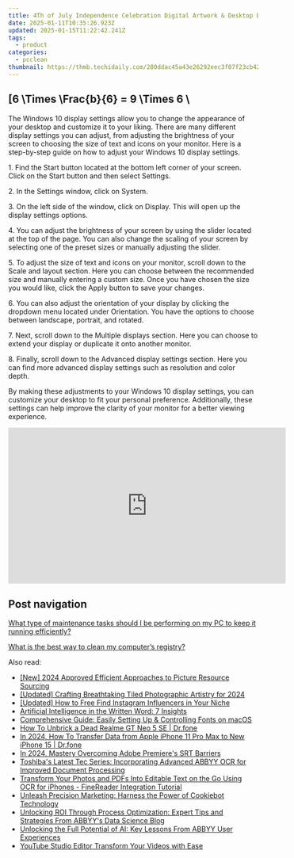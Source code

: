 ```yaml
---
title: 4Th of July Independence Celebration Digital Artwork & Desktop Backgrounds - YL Software Solutions
date: 2025-01-11T10:35:26.923Z
updated: 2025-01-15T11:22:42.241Z
tags:
  - product
categories:
  - pcclean
thumbnail: https://thmb.techidaily.com/280ddac45a43e26292eec3f07f23cb423510585b526fcae65189b9637edf5522.jpg
---
```


## \[6 \Times \Frac{b}{6} = 9 \Times 6 \

The Windows 10 display settings allow you to change the appearance of your desktop and customize it to your liking. There are many different display settings you can adjust, from adjusting the brightness of your screen to choosing the size of text and icons on your monitor. Here is a step-by-step guide on how to adjust your Windows 10 display settings. 

1\. Find the Start button located at the bottom left corner of your screen. Click on the Start button and then select Settings.

2\. In the Settings window, click on System.

3\. On the left side of the window, click on Display. This will open up the display settings options. 

4\. You can adjust the brightness of your screen by using the slider located at the top of the page. You can also change the scaling of your screen by selecting one of the preset sizes or manually adjusting the slider.

5\. To adjust the size of text and icons on your monitor, scroll down to the Scale and layout section. Here you can choose between the recommended size and manually entering a custom size. Once you have chosen the size you would like, click the Apply button to save your changes.

6\. You can also adjust the orientation of your display by clicking the dropdown menu located under Orientation. You have the options to choose between landscape, portrait, and rotated.

7\. Next, scroll down to the Multiple displays section. Here you can choose to extend your display or duplicate it onto another monitor.

8\. Finally, scroll down to the Advanced display settings section. Here you can find more advanced display settings such as resolution and color depth. 

By making these adjustments to your Windows 10 display settings, you can customize your desktop to fit your personal preference. Additionally, these settings can help improve the clarity of your monitor for a better viewing experience.

<!-- affiliate ads begin -->
<iframe width="560" height="315" src="https://www.youtube.com/embed/8dH3yHH9IX8?si=geiW5KbIljSFT9pz" title="YouTube video player" frameborder="0" allow="accelerometer; autoplay; clipboard-write; encrypted-media; gyroscope; picture-in-picture; web-share" referrerpolicy="strict-origin-when-cross-origin" allowfullscreen></iframe>
<!-- affiliate ads end -->

## Post navigation

[What type of maintenance tasks should I be performing on my PC to keep it running efficiently?](https://tools.techidaily.com/pcclean/products/)

[What is the best way to clean my computer’s registry?](https://tools.techidaily.com/pcclean/products/)

<ins class="adsbygoogle"
     style="display:block"
     data-ad-format="autorelaxed"
     data-ad-client="ca-pub-7571918770474297"
     data-ad-slot="1223367746"></ins>

<ins class="adsbygoogle"
     style="display:block"
     data-ad-client="ca-pub-7571918770474297"
     data-ad-slot="8358498916"
     data-ad-format="auto"
     data-full-width-responsive="true"></ins>

<span class="atpl-alsoreadstyle">Also read:</span>
<div><ul>
<li><a href="https://fox-http.techidaily.com/new-2024-approved-efficient-approaches-to-picture-resource-sourcing/"><u>[New] 2024 Approved Efficient Approaches to Picture Resource Sourcing</u></a></li>
<li><a href="https://article-posts.techidaily.com/updated-crafting-breathtaking-tiled-photographic-artistry-for-2024/"><u>[Updated] Crafting Breathtaking Tiled Photographic Artistry for 2024</u></a></li>
<li><a href="https://instagram-videos.techidaily.com/updated-how-to-free-find-instagram-influencers-in-your-niche/"><u>[Updated] How to Free Find Instagram Influencers in Your Niche</u></a></li>
<li><a href="https://tech-haven.techidaily.com/artificial-intelligence-in-the-written-word-7-insights/"><u>Artificial Intelligence in the Written Word: 7 Insights</u></a></li>
<li><a href="https://some-skills.techidaily.com/comprehensive-guide-easily-setting-up-and-controlling-fonts-on-macos/"><u>Comprehensive Guide: Easily Setting Up & Controlling Fonts on macOS</u></a></li>
<li><a href="https://fix-guide.techidaily.com/how-to-unbrick-a-dead-realme-gt-neo-5-se-drfone-by-drfone-fix-android-problems-fix-android-problems/"><u>How To Unbrick a Dead Realme GT Neo 5 SE | Dr.fone</u></a></li>
<li><a href="https://iphone-transfer.techidaily.com/in-2024-how-to-transfer-data-from-apple-iphone-11-pro-max-to-new-iphone-15-drfone-by-drfone-transfer-from-ios/"><u>In 2024, How To Transfer Data from Apple iPhone 11 Pro Max to New iPhone 15 | Dr.fone</u></a></li>
<li><a href="https://extra-support.techidaily.com/in-2024-mastery-overcoming-adobe-premieres-srt-barriers/"><u>In 2024, Mastery Overcoming Adobe Premiere's SRT Barriers</u></a></li>
<li><a href="https://discover-best.techidaily.com/toshibas-latest-tec-series-incorporating-advanced-abbyy-ocr-for-improved-document-processing/"><u>Toshiba's Latest Tec Series: Incorporating Advanced ABBYY OCR for Improved Document Processing</u></a></li>
<li><a href="https://discover-best.techidaily.com/transform-your-photos-and-pdfs-into-editable-text-on-the-go-using-ocr-for-iphones-finereader-integration-tutorial/"><u>Transform Your Photos and PDFs Into Editable Text on the Go Using OCR for iPhones - FineReader Integration Tutorial</u></a></li>
<li><a href="https://discover-best.techidaily.com/unleash-precision-marketing-harness-the-power-of-cookiebot-technology/"><u>Unleash Precision Marketing: Harness the Power of Cookiebot Technology</u></a></li>
<li><a href="https://discover-best.techidaily.com/unlocking-roi-through-process-optimization-expert-tips-and-strategies-from-abbyys-data-science-blog/"><u>Unlocking ROI Through Process Optimization: Expert Tips and Strategies From ABBYY's Data Science Blog</u></a></li>
<li><a href="https://discover-best.techidaily.com/unlocking-the-full-potential-of-ai-key-lessons-from-abbyy-user-experiences/"><u>Unlocking the Full Potential of AI: Key Lessons From ABBYY User Experiences</u></a></li>
<li><a href="https://youtube-tips.techidaily.com/be-studio-editor-transform-your-videos-with-ease/"><u>YouTube Studio Editor Transform Your Videos with Ease</u></a></li>
</ul></div>

